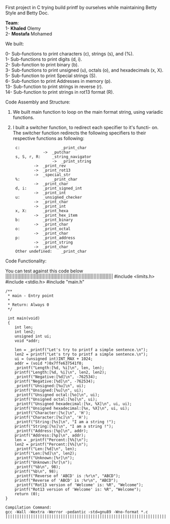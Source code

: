 First project in C trying build printf by ourselves while maintaining
Betty Style and Betty Doc.

__Team__:  
1- __Khaled__ Olemy   
2- __Mostafa__ Mohamed   

We built:<br>

0-  Sub-functions to print characters (c), strings (s), and (%). <br>
1-  Sub-functions to print digits (d, i). <br>
2-  Sub-function  to print binary (b). <br>
3-  Sub-functions to print unsigned (u), octals (o), and hexadecimals (x, X). <br>
5-  Sub-function  to print Special strings (S). <br>
6-  Sub-function  to print Addresses in memory (p). <br>
13- Sub-function  to print strings in reverse (r). <br>
14- Sub-function  to print strings in rot13 format (R). <br>

Code Assembly and Structure:

1. We built main function to loop on the main format string, using variadic
 functions.
2. I built a switcher function, to redirect each specifier to it's functi-
on.
	The switcher function redirects the following specifiers
	to their respective functions as following:

	    c:	     	      	_print_char
	    			->	_putchar
	    s, S, r, R:		_string_navigator
	       	     		->	_print_string
				->	_print_rev
				->	_print_rot13
				->	_special_str
	    %: 	     		_print_char
				->	_print_char
	    d, i:		_print_signed_int
				->	_print_int
	    u:			_unsigned_checker
				->	_print_char
				->	_print_int
	    x, X:		_print_hexa
				->	_print_hex_item
	    b:			_print_binary
				->	_print_char
	    o:			_print_octal
				->	_print_char
	    p:			_print_address
				->	_print_string
				->	_print_char
	    Other undefined:	_print_char

Code Functionality:

You can test against this code below
    	||||||||||||||||||||||||||||||||||||||||||||||||||||||||||||||||||||||||
	#include <limits.h>
	#include <stdio.h>
	#include "main.h"

	/**
	 * main - Entry point
	 *
	 * Return: Always 0
	 */

	 int main(void)
	 {
		int len;
		int len2;
		unsigned int ui;
		void *addr;

		len = _printf("Let's try to printf a simple sentence.\n");
		len2 = printf("Let's try to printf a simple sentence.\n");
		ui = (unsigned int)INT_MAX + 1024;
		addr = (void *)0x7ffe637541f0;
		_printf("Length:[%d, %i]\n", len, len);
		printf("Length:[%d, %i]\n", len2, len2);
		_printf("Negative:[%d]\n", -762534);
		printf("Negative:[%d]\n", -762534);
		_printf("Unsigned:[%u]\n", ui);
		printf("Unsigned:[%u]\n", ui);
		_printf("Unsigned octal:[%o]\n", ui);
		printf("Unsigned octal:[%o]\n", ui);
		_printf("Unsigned hexadecimal:[%x, %X]\n", ui, ui);
		printf("Unsigned hexadecimal:[%x, %X]\n", ui, ui);
		_printf("Character:[%c]\n", 'H');
		printf("Character:[%c]\n", 'H');
		_printf("String:[%s]\n", "I am a string !");
		printf("String:[%s]\n", "I am a string !");
		_printf("Address:[%p]\n", addr);
		printf("Address:[%p]\n", addr);
		len = _printf("Percent:[%%]\n");
		len2 = printf("Percent:[%%]\n");
		_printf("Len:[%d]\n", len);
		printf("Len:[%d]\n", len2);
		_printf("Unknown:[%r]\n");
		printf("Unknown:[%r]\n");
		_printf("%b\n", 98);
		printf("%b\n", 98);
		_printf("Reverse of 'ABCD' is :%r\n", "ABCD");
		printf("Reverse of 'ABCD' is :%r\n", "ABCD");
		_printf("Rot13 version of 'Welcome' is: %R", "Welcome");
		printf("Rot13 version of 'Welcome' is: %R", "Welcome");
		return (0);
	}

	Compilation Command:
	gcc -Wall -Wextra -Werror -pedantic -std=gnu89 -Wno-format *.c
	||||||||||||||||||||||||||||||||||||||||||||||||||||||||||||||||||||||||

